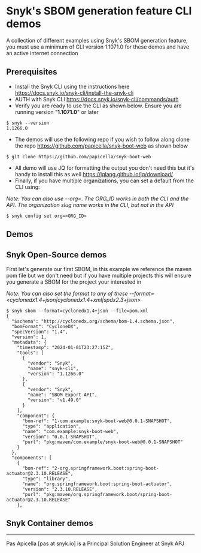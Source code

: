 # Snyk's SBOM generation feature CLI demos

A collection of different examples using Snyk's SBOM generation feature, you must use a minimum of CLI version 1.1071.0 for these demos and have an active internet connection

## Prerequisites

- Install the Snyk CLI using the instructions here https://docs.snyk.io/snyk-cli/install-the-snyk-cli
- AUTH with Snyk CLI https://docs.snyk.io/snyk-cli/commands/auth
- Verify you are ready to use the CLI as shown below. Ensure you are running version "**1.1071.0**" or later

```shell
$ snyk --version
1.1266.0
```

- The demos will use the following repo if you wish to follow along clone the repo https://github.com/papicella/snyk-boot-web as shown below 

```shell
$ git clone https://github.com/papicella/snyk-boot-web
```

- All demo will use JQ for formatting the output you don't need this but it's handy to install this as well https://jqlang.github.io/jq/download/
- Finally, if you have multiple organizations, you can set a default from the CLI using:

_Note: You can also use --org=<orgslugname>. The ORG_ID works in both the CLI and the API. The organization slug name works in the CLI, but not in the API_

```shell
$ snyk config set org=<ORG_ID>
```

## Demos

## Snyk Open-Source demos

First let's generate our first SBOM, in this example we reference the maven pom file but we don't need but if you have multiple projects this will ensure you generate a SBOM for the project your interested in 

_Note: You can also set the format to any of these --format=<cyclonedx1.4+json|cyclonedx1.4+xml|spdx2.3+json>_

```shell
$ snyk sbom --format=cyclonedx1.4+json --file=pom.xml 
{
  "$schema": "http://cyclonedx.org/schema/bom-1.4.schema.json",
  "bomFormat": "CycloneDX",
  "specVersion": "1.4",
  "version": 1,
  "metadata": {
    "timestamp": "2024-01-01T23:27:15Z",
    "tools": [
      {
        "vendor": "Snyk",
        "name": "snyk-cli",
        "version": "1.1266.0"
      },
      {
        "vendor": "Snyk",
        "name": "SBOM Export API",
        "version": "v1.49.0"
      }
    ],
    "component": {
      "bom-ref": "1-com.example:snyk-boot-web@0.0.1-SNAPSHOT",
      "type": "application",
      "name": "com.example:snyk-boot-web",
      "version": "0.0.1-SNAPSHOT",
      "purl": "pkg:maven/com.example/snyk-boot-web@0.0.1-SNAPSHOT"
    }
  },
  "components": [
    {
      "bom-ref": "2-org.springframework.boot:spring-boot-actuator@2.3.10.RELEASE",
      "type": "library",
      "name": "org.springframework.boot:spring-boot-actuator",
      "version": "2.3.10.RELEASE",
      "purl": "pkg:maven/org.springframework.boot/spring-boot-actuator@2.3.10.RELEASE"
    },

```

## Snyk Container demos



<hr />
Pas Apicella [pas at snyk.io] is a Principal Solution Engineer at Snyk APJ 